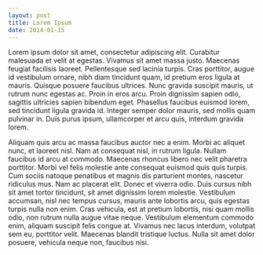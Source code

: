 ```yaml
---
layout: post
title: Lorem Ipsum
date: 2014-01-15
---
```


Lorem ipsum dolor sit amet, consectetur adipiscing elit. Curabitur malesuada et velit at egestas. Vivamus sit amet massa justo. Maecenas feugiat facilisis laoreet. Pellentesque sed lacinia turpis. Cras porttitor, augue id vestibulum ornare, nibh diam tincidunt quam, id pretium eros ligula at mauris. Quisque posuere faucibus ultrices. Nunc gravida suscipit mauris, ut rutrum nunc egestas ac. Proin in eros arcu. Proin dignissim sapien odio, sagittis ultricies sapien bibendum eget. Phasellus faucibus euismod lorem, sed tincidunt ligula gravida id. Integer semper dolor mauris, sed mollis quam pulvinar in. Duis purus ipsum, ullamcorper et arcu quis, interdum gravida lorem.

Aliquam quis arcu ac massa faucibus auctor nec a enim. Morbi ac aliquet nunc, et laoreet nisl. Nam at consequat nisl, in rutrum ligula. Nullam faucibus id arcu at commodo. Maecenas rhoncus libero nec velit pharetra porttitor. Morbi vel felis molestie ante consequat euismod quis quis turpis. Cum sociis natoque penatibus et magnis dis parturient montes, nascetur ridiculus mus. Nam ac placerat elit. Donec et viverra odio. Duis cursus nibh sit amet tortor tincidunt, sit amet dignissim lorem molestie. Vestibulum accumsan, nisl nec tempus cursus, mauris ante lobortis arcu, quis egestas turpis nulla non enim. Cras vehicula, est at pretium lobortis, nisi quam mollis odio, non rutrum nulla augue vitae neque. Vestibulum elementum commodo enim, aliquam suscipit felis congue at. Vivamus nec lacus interdum, volutpat sem eu, porttitor velit. Maecenas blandit tristique luctus. Nulla sit amet dolor posuere, vehicula neque non, faucibus nisi. 
